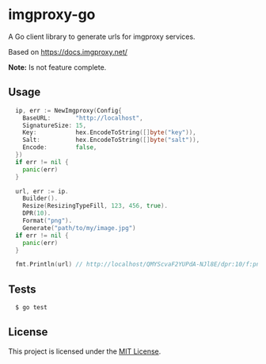 # imgproxy-go

A Go client library to generate urls for imgproxy services.

Based on https://docs.imgproxy.net/

**Note:** Is not feature complete.

## Usage

```go
  ip, err := NewImgproxy(Config{
    BaseURL:       "http://localhost",
    SignatureSize: 15,
    Key:           hex.EncodeToString([]byte("key")),
    Salt:          hex.EncodeToString([]byte("salt")),
    Encode:        false,
  })
  if err != nil {
    panic(err)
  }

  url, err := ip.
    Builder().
    Resize(ResizingTypeFill, 123, 456, true).
    DPR(10).
    Format("png").
    Generate("path/to/my/image.jpg")
  if err != nil {
    panic(err)
  }

  fmt.Println(url) // http://localhost/QMYScvaF2YUPdA-NJl8E/dpr:10/f:png/rs:fill:123:456:1/plain/path/to/my/image.jpg
```

## Tests

```bash
  $ go test
```

## License

This project is licensed under the [MIT License](LICENSE.md).
